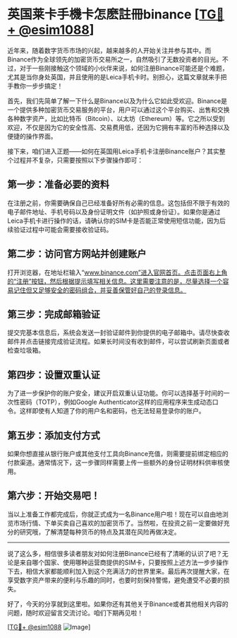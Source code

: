# 英国莱卡手機卡怎麽註冊binance [[TG💪+ @esim1088](https://t.me/s/esim1088)]

近年来，随着数字货币市场的兴起，越来越多的人开始关注并参与其中。而Binance作为全球领先的加密货币交易所之一，自然吸引了无数投资者的目光。不过，对于一些刚接触这个领域的小伙伴来说，如何注册Binance可能还是个难题，尤其是当你身处英国，并且使用的是Leica手机卡时。别担心，这篇文章就来手把手教你一步步搞定！

首先，我们先简单了解一下什么是Binance以及为什么它如此受欢迎。Binance是一个提供多种加密货币交易服务的平台，用户可以通过这个平台购买、出售和交换各种数字资产，比如比特币（Bitcoin）、以太坊（Ethereum）等。它之所以受到欢迎，不仅是因为它的安全性高、交易费用低，还因为它拥有丰富的币种选择以及便捷的操作界面。

接下来，咱们进入正题——如何在英国用Leica手机卡注册Binance账户？其实整个过程并不复杂，只需要按照以下步骤操作即可：

## 第一步：准备必要的资料

在注册之前，你需要确保自己已经准备好所有必需的信息。这包括但不限于有效的电子邮件地址、手机号码以及身份证明文件（如护照或身份证）。如果你是通过Leica手机卡进行操作的话，请确认你的SIM卡是否能正常使用短信功能，因为后续验证过程中可能会需要接收验证码。

## 第二步：访问官方网站并创建账户

打开浏览器，在地址栏输入“www.binance.com”进入官网首页。点击页面右上角的“注册”按钮，然后根据提示填写相关信息。这里需要注意的是，尽量选择一个容易记住但又足够安全的密码组合，并妥善保管好自己的登录信息。

## 第三步：完成邮箱验证

提交完基本信息后，系统会发送一封验证邮件到你提供的电子邮箱中。请尽快查收邮件并点击链接完成验证流程。如果长时间没有收到邮件，可以尝试刷新页面或者检查垃圾箱。

## 第四步：设置双重认证

为了进一步保护你的账户安全，建议开启双重认证功能。你可以选择基于时间的一次性密码（TOTP），例如Google Authenticator这样的应用程序来生成动态口令。这样即使有人知道了你的用户名和密码，也无法轻易登录你的账户。

## 第五步：添加支付方式

如果你想直接从银行账户或其他支付工具向Binance充值，则需要提前绑定相应的付款渠道。通常情况下，这一步骤同样需要上传一些额外的身份证明材料供审核使用。

## 第六步：开始交易吧！

当以上准备工作都完成后，你就正式成为一名Binance用户啦！现在可以自由地浏览市场行情、下单买卖自己喜欢的加密货币了。当然啦，在投资之前一定要做好充分的研究哦，了解清楚每种货币的特点及其潜在风险再做决定。

---

说了这么多，相信很多读者朋友对如何注册Binance已经有了清晰的认识了吧？无论是来自哪个国家、使用哪种运营商提供的SIM卡，只要按照上述方法一步步操作下去，相信大家都能顺利加入到这个充满活力的世界里来。最后再次提醒大家，在享受数字资产带来的便利与乐趣的同时，也要时刻保持警惕，避免遭受不必要的损失。

好了，今天的分享就到这里啦。如果你还有其他关于Binance或者其他相关内容的问题，随时欢迎留言交流讨论。咱们下期再见啦！

[[TG💪+ @esim1088](https://t.me/s/esim1088) ![Image](https://i.postimg.cc/4NQfJmqS/Snipaste-2025-05-13-00-14-12.png)]